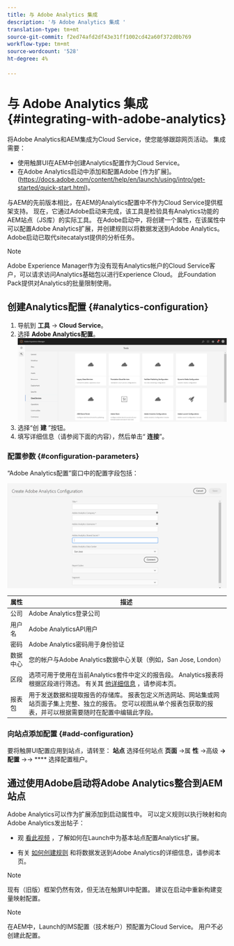 ```yaml
---
title: 与 Adobe Analytics 集成
description: '与 Adobe Analytics 集成 '
translation-type: tm+mt
source-git-commit: f2ed74afd2df43e31ff1002cd42a60f372d0b769
workflow-type: tm+mt
source-wordcount: '528'
ht-degree: 4%

---
```



# 与 Adobe Analytics 集成{#integrating-with-adobe-analytics}

将Adobe Analytics和AEM集成为Cloud Service，使您能够跟踪网页活动。 集成需要：

* 使用触屏UI在AEM中创建Analytics配置作为Cloud Service。
* 在Adobe Analytics启动中添加和配置Adobe [作为扩展]。(https://docs.adobe.com/content/help/en/launch/using/intro/get-started/quick-start.html)。

与AEM的先前版本相比，在AEM的Analytics配置中不作为Cloud Service提供框架支持。 现在，它通过Adobe启动来完成，该工具是检验具有Analytics功能的AEM站点（JS库）的实际工具。 在Adobe启动中，将创建一个属性，在该属性中可以配置Adobe Analytics扩展，并创建规则以将数据发送到Adobe Analytics。 Adobe启动已取代sitecatalyst提供的分析任务。

>[!NOTE]
>
>Adobe Experience Manager作为没有现有Analytics帐户的Cloud Service客户，可以请求访问Analytics基础包以进行Experience Cloud。 此Foundation Pack提供对Analytics的批量限制使用。

## 创建Analytics配置 {#analytics-configuration}

1. 导航到 **工具** → **Cloud Service**。
2. 选择 **Adobe Analytics配置**。
   ![Analytics](assets/analytics_screen1.png "窗口分析窗口")
3. 选择“创 **建** ”按钮。
4. 填写详细信息（请参阅下面的内容），然后单击“ **连接**”。

### 配置参数 {#configuration-parameters}

“Adobe Analytics配置”窗口中的配置字段包括：

![配置参](assets/properties_field1.png "数配置参数")

| 属性 | 描述 |
|---|---|
| 公司 | Adobe Analytics登录公司 |
| 用户名 | Adobe AnalyticsAPI用户 |
| 密码 | Adobe Analytics密码用于身份验证 |
| 数据中心 | 您的帐户与Adobe Analytics数据中心关联（例如，San Jose, London） |
| 区段 | 选项可用于使用在当前Analytics套件中定义的报告段。 Analytics报表将根据区段进行筛选。 有关其 [他详细信息](https://docs.adobe.com/content/help/en/analytics/components/segmentation/seg-overview.html) ，请参阅本页。 |
| 报表包 | 用于发送数据和提取报告的存储库。 报表包定义所选网站、网站集或网站页面子集上完整、独立的报告。 您可以视图从单个报表包获取的报表，并可以根据需要随时在配置中编辑此字段。 |

### 向站点添加配置 {#add-configuration}

要将触屏UI配置应用到站点，请转至： **站点** 选择任何站点 **页面** →属 **性** →高级 **→配置** →→ **** 选择配置租户。

## 通过使用Adobe启动将Adobe Analytics整合到AEM站点

Adobe Analytics可以作为扩展添加到启动属性中。 可以定义规则以执行映射和向Adobe Analytics发出帖子：

* 观 [看此视频](https://docs.adobe.com/content/help/en/analytics-learn/tutorials/implementation/via-adobe-launch/basic-configuration-of-the-analytics-launch-extension.html) ，了解如何在Launch中为基本站点配置Analytics扩展。

* 有关 [如何创建规则](https://docs.adobe.com/content/help/en/core-services-learn/implementing-in-websites-with-launch/implement-solutions/analytics.html) 和将数据发送到Adobe Analytics的详细信息，请参阅本页。

>[!NOTE]
>
>现有（旧版）框架仍然有效，但无法在触屏UI中配置。 建议在启动中重新构建变量映射配置。

>[!NOTE]
>
>在AEM中，Launch的IMS配置（技术帐户）预配置为Cloud Service。 用户不必创建此配置。
